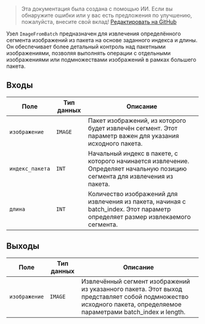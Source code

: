 > Эта документация была создана с помощью ИИ. Если вы обнаружите ошибки или у вас есть предложения по улучшению, пожалуйста, внесите свой вклад! [Редактировать на GitHub](https://github.com/Comfy-Org/embedded-docs/blob/main/comfyui_embedded_docs/docs/ImageFromBatch/ru.md)

Узел `ImageFromBatch` предназначен для извлечения определённого сегмента изображений из пакета на основе заданного индекса и длины. Он обеспечивает более детальный контроль над пакетными изображениями, позволяя выполнять операции с отдельными изображениями или подмножествами изображений в рамках большего пакета.

## Входы

| Поле          | Тип данных | Описание                                                                           |
|---------------|------------|------------------------------------------------------------------------------------|
| `изображение`       | `IMAGE`    | Пакет изображений, из которого будет извлечён сегмент. Этот параметр важен для указания исходного пакета. |
| `индекс_пакета` | `INT`      | Начальный индекс в пакете, с которого начинается извлечение. Определяет начальную позицию сегмента для извлечения из пакета. |
| `длина`      | `INT`      | Количество изображений для извлечения из пакета, начиная с batch_index. Этот параметр определяет размер извлекаемого сегмента. |

## Выходы

| Поле   | Тип данных | Описание                                                                                   |
|--------|------------|--------------------------------------------------------------------------------------------|
| `изображение` | `IMAGE`    | Извлечённый сегмент изображений из указанного пакета. Этот выход представляет собой подмножество исходного пакета, определяемое параметрами batch_index и length. |
